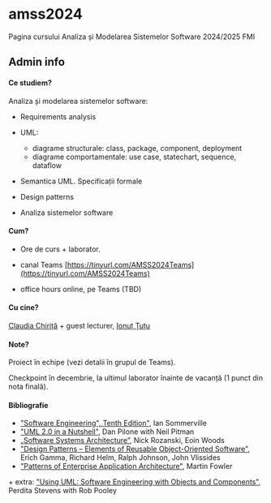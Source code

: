 # amss2024
Pagina cursului Analiza și Modelarea Sistemelor Software 2024/2025 FMI

## Admin info
#### Ce studiem?
Analiza și modelarea sistemelor software: 

- Requirements analysis

- UML:
     - diagrame structurale: class, package, component, deployment
     - diagrame comportamentale: use case, statechart, sequence, dataflow

- Semantica UML. Specificații formale

- Design patterns
  
- Analiza sistemelor software

#### Cum?
- Ore de curs + laborator.

- canal Teams [https://tinyurl.com/AMSS2024Teams](https://tinyurl.com/AMSS2024Teams)

- office hours online, pe Teams (TBD)

#### Cu cine?
 [Claudia Chiriță](https://cs.unibuc.ro/~cechirita/) + guest lecturer, [Ionuț Țuțu](https://scholar.google.com/citations?hl=ro&user=10v2GlMAAAAJ) 

#### Note?

Proiect în echipe (vezi detalii în grupul de Teams). 

Checkpoint în decembrie, la ultimul laborator înainte de vacanță (1 punct din nota finală). 

#### Bibliografie
- ["Software Engineering", Tenth Edition"](https://books.google.ro/books/about/Software_Engineering_Global_Edition.html?id=W_LjCwAAQBAJ&redir_esc=y), Ian Sommerville
- ["UML 2.0 in a Nutshell"](https://www.oreilly.com/library/view/uml-20-in/0596007957/), Dan Pilone with Neil Pitman
- [„Software Systems Architecture”](https://www.viewpoints-and-perspectives.info/), Nick Rozanski, Eoin Woods
- ["Design Patterns – Elements of Reusable Object-Oriented Software"](https://www.oreilly.com/library/view/design-patterns-elements/0201633612/), Erich Gamma, Richard Helm, Ralph Johnson, John Vlissides
- ["Patterns of Enterprise Application Architecture"](https://www.martinfowler.com/books/eaa.html), Martin Fowler

\+ extra: 	["Using UML: Software Engineering with Objects and Components"](https://homepages.inf.ed.ac.uk/perdita/Book/), Perdita Stevens with Rob Pooley  

